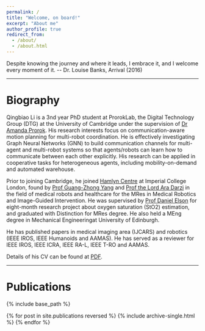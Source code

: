 ```yaml
---
permalink: /
title: "Welcome, on board!"
excerpt: "About me"
author_profile: true
redirect_from: 
  - /about/
  - /about.html
---
```





 Despite knowing the journey and where it leads, I embrace it, and I welcome every moment of it. 
 											-- Dr. Louise Banks, Arrival (2016)




<hr color="#FFFFFF" />


Biography
======
Qingbiao Li is a 3nd year PhD student at ProrokLab, the Digital Technology Group (DTG) at the University of Cambridge under the supervision of [Dr Amanda Prorok](https://www.proroklab.org/). His research interests focus on communication-aware motion planning for multi-robot coordination. He is effectively investigating Graph Neural Networks (GNN) to build communication channels for multi-agent and multi-robot systems so that agents/robots can learn how to communicate between each other explicitly. His research can be applied in cooperative tasks for heterogeneous agents, including mobility-on-demand and automated warehouse. 

Prior to joining Cambridge,  he joined [Hamlyn Centre](https://www.imperial.ac.uk/hamlyn-centre/) at Imperial College London, found by [Prof Guang-Zhong Yang](https://ieeexplore.ieee.org/author/37276270800) and [Prof the Lord Ara Darzi](https://www.imperial.ac.uk/people/a.darzi) in the field of medical robots and healthcare for  the MRes in Medical Robotics and Image-Guided Intervention. He was supervised by [Prof Daniel Elson](https://www.imperial.ac.uk/people/daniel.elson) for eight-month research project about oxygen saturation (StO2) estimation, and graduated with Distinction for MRes degree. He also held a MEng  degree  in  Mechanical  Engineeringat  University of Edinburgh. 


He has published papers in medical imaging area (IJCARS) and robotics (IEEE IROS, IEEE Humanoids and AAMAS). He has served as a reviewer for IEEE IROS, IEEE ICRA, IEEE RA-L, IEEE T-RO and AAMAS.

Details of his CV can be found at [PDF](./files/CV_QingbiaoLi.pdf).

<hr color="#FFFFFF" />

Publications
======
<!--   <ul>{% for post in site.publications reversed %}
    {% include archive-single-cv.html %}
  {% endfor %}</ul> -->

  {% include base_path %}

{% for post in site.publications reversed %}
  {% include archive-single.html %}
{% endfor %}